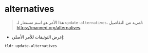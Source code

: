 # alternatives

> هذا الأمر هو اسم مستعار لـ `update-alternatives`.
> لمزيد من التفاصيل: <https://manned.org/alternatives>.

- إعرض التوثيقات للأمر الأصلي:

`tldr update-alternatives`

